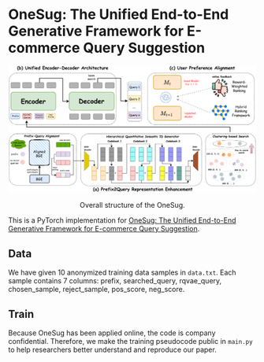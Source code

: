 OneSug: The Unified End-to-End Generative Framework for E-commerce Query Suggestion
====================================


![alt text](model.png)
<p align="center">Overall structure of the OneSug.</p>

This is a PyTorch implementation for [OneSug: The Unified End-to-End Generative Framework for E-commerce Query Suggestion](https://www.arxiv.org/pdf/2506.06913).


Data
----------------------
We have given 10 anonymized training data samples in `data.txt`. Each sample contains 7 columns: prefix, searched_query, rqvae_query, chosen_sample, reject_sample, pos_score, neg_score.

Train
----------------------
Because OneSug has been applied online, the code is company confidential. Therefore, we make the training pseudocode public in `main.py` to help researchers better understand and reproduce our paper. 
